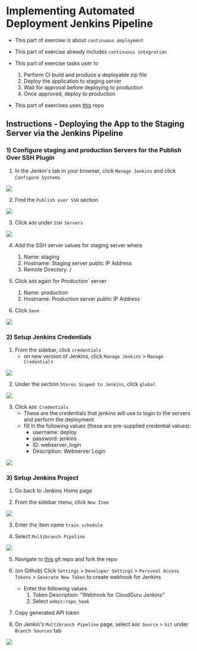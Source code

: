 # Implementing Automated Deployment Jenkins Pipeline

- This part of exercise is about `continuous deployment`
- This part of exercise already includes `continuous integration`
- This part of exercise tasks user to
    1. Perform CI build and produce a deployable zip file
    2. Deploy the application to staging server
    3. Wait for approval before deploying to production
    4. Once approved, deploy to production

- This part of exercises uses [this](https://github.com/linuxacademy/cicd-pipeline-train-schedule-cd) repo

## Instructions - Deploying the App to the Staging Server via the Jenkins Pipeline

### 1) Configure staging and production Servers for the Publish Over SSH Plugin

1. In the Jenkin's tab in your browser, click `Manage Jenkins` and click `Configure Systems`

<img src="https://user-images.githubusercontent.com/6856382/225211029-c9a7af26-7909-4fe3-a8db-a41cd02bad54.png">

2. Find the `Publish over SSH` section

<img src="https://user-images.githubusercontent.com/6856382/225211290-13deaff8-7417-434f-8915-1fdd32cad86f.png">

3. Click `Add` under `SSH Servers`

<img src="https://user-images.githubusercontent.com/6856382/225211504-12789c64-e230-448c-91c0-d98b3e54be38.png">

4. Add the SSH server values for staging server where
    1. Name: staging
    2. Hostname: Staging server public IP Address
    3. Remote Directory: /

5. Click `Add` again for Production` server
    1. Name: production
    2. Hostname: Production server public IP Address

6. Click `Save`

<img src="https://user-images.githubusercontent.com/6856382/225214091-36ed2de4-7332-4cda-8c19-1dcde60dab03.png">

### 2) Setup Jenkins Credentials

1. From the sidebar, click `credentials`
    - on new version of Jenkins, click `Manage Jenkins` > `Manage Credentials`

<img src="https://user-images.githubusercontent.com/6856382/225215269-ff212a23-0fa3-4634-9c7d-7a24102fc12b.png">

2. Under the section `Stores Scoped to Jenkins`, click `global`

<img src="https://user-images.githubusercontent.com/6856382/225215637-a4ce9c5a-6edc-44a2-9161-3ac5be7d3352.png">

3. Click `Add Credentials`
    - These are the credentials that jenkins will use to login to the servers and perform the deployment
    - fill in the following values (these are pre-supplied credential values):
        - username: deploy
        - password: jenkins
        - ID: webserver_login
        - Description: Webserver Login

<img src="https://user-images.githubusercontent.com/6856382/225216817-03178438-ff45-4e3c-b9dd-0604ed23d684.png">

### 3) Setup Jenkins Project

1. Go back to Jenkins Home page

2. From the sidebar menu, click `New Item`

<img src="https://user-images.githubusercontent.com/6856382/225217986-0f04031a-8ca8-43a5-ab9c-4d58a1df2112.png">

3. Enter the item name `train schedule`

4. Select `Multibranch Pipeline`

<img src="https://user-images.githubusercontent.com/6856382/225220932-1e8450f7-cc10-46ad-b48a-aff08bb6f88a.png">

5. Navigate to [this](https://github.com/linuxacademy/cicd-pipeline-train-schedule-cd) git repo and fork the repo

6. (on Github) Click `Settings` > `Developer Settings` > `Personal Access Tokens` > `Generate New Token` to create webhook for Jenkins
    - Enter the following values
        1. Token Description: "Webhook for CloudGuru Jenkins"
        2. Select `admin:repo_hook`

7. Copy generated API token

8. On Jenkin's `Multibranch Pipeline` page, select `Add Source` > `Git` under `Branch Sources` tab

<img src="https://user-images.githubusercontent.com/6856382/225325042-1e1e6abe-7390-46ea-bc24-800c9796615d.png">

#